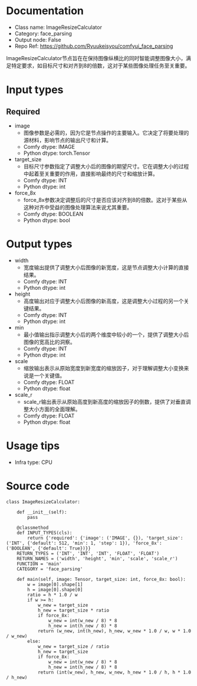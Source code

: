 # Documentation
- Class name: ImageResizeCalculator
- Category: face_parsing
- Output node: False
- Repo Ref: https://github.com/Ryuukeisyou/comfyui_face_parsing

ImageResizeCalculator节点旨在在保持图像纵横比的同时智能调整图像大小，满足特定要求，如目标尺寸和对齐到8的倍数，这对于某些图像处理任务至关重要。

# Input types
## Required
- image
    - 图像参数是必需的，因为它是节点操作的主要输入。它决定了将要处理的源材料，影响节点的输出尺寸和计算。
    - Comfy dtype: IMAGE
    - Python dtype: torch.Tensor
- target_size
    - 目标尺寸参数指定了调整大小后的图像的期望尺寸。它在调整大小的过程中起着至关重要的作用，直接影响最终的尺寸和缩放计算。
    - Comfy dtype: INT
    - Python dtype: int
- force_8x
    - force_8x参数决定调整后的尺寸是否应该对齐到8的倍数。这对于某些从这种对齐中受益的图像处理算法来说尤其重要。
    - Comfy dtype: BOOLEAN
    - Python dtype: bool

# Output types
- width
    - 宽度输出提供了调整大小后图像的新宽度，这是节点调整大小计算的直接结果。
    - Comfy dtype: INT
    - Python dtype: int
- height
    - 高度输出对应于调整大小后图像的新高度，这是调整大小过程的另一个关键结果。
    - Comfy dtype: INT
    - Python dtype: int
- min
    - 最小值输出指示调整大小后的两个维度中较小的一个，提供了调整大小后图像的宽高比的洞察。
    - Comfy dtype: INT
    - Python dtype: int
- scale
    - 缩放输出表示从原始宽度到新宽度的缩放因子，对于理解调整大小变换来说是一个关键值。
    - Comfy dtype: FLOAT
    - Python dtype: float
- scale_r
    - scale_r输出表示从原始高度到新高度的缩放因子的倒数，提供了对垂直调整大小方面的全面理解。
    - Comfy dtype: FLOAT
    - Python dtype: float

# Usage tips
- Infra type: CPU

# Source code
```
class ImageResizeCalculator:

    def __init__(self):
        pass

    @classmethod
    def INPUT_TYPES(cls):
        return {'required': {'image': ('IMAGE', {}), 'target_size': ('INT', {'default': 512, 'min': 1, 'step': 1}), 'force_8x': ('BOOLEAN', {'default': True})}}
    RETURN_TYPES = ('INT', 'INT', 'INT', 'FLOAT', 'FLOAT')
    RETURN_NAMES = ('width', 'height', 'min', 'scale', 'scale_r')
    FUNCTION = 'main'
    CATEGORY = 'face_parsing'

    def main(self, image: Tensor, target_size: int, force_8x: bool):
        w = image[0].shape[1]
        h = image[0].shape[0]
        ratio = h * 1.0 / w
        if w >= h:
            w_new = target_size
            h_new = target_size * ratio
            if force_8x:
                w_new = int(w_new / 8) * 8
                h_new = int(h_new / 8) * 8
            return (w_new, int(h_new), h_new, w_new * 1.0 / w, w * 1.0 / w_new)
        else:
            w_new = target_size / ratio
            h_new = target_size
            if force_8x:
                w_new = int(w_new / 8) * 8
                h_new = int(h_new / 8) * 8
            return (int(w_new), h_new, w_new, h_new * 1.0 / h, h * 1.0 / h_new)
```